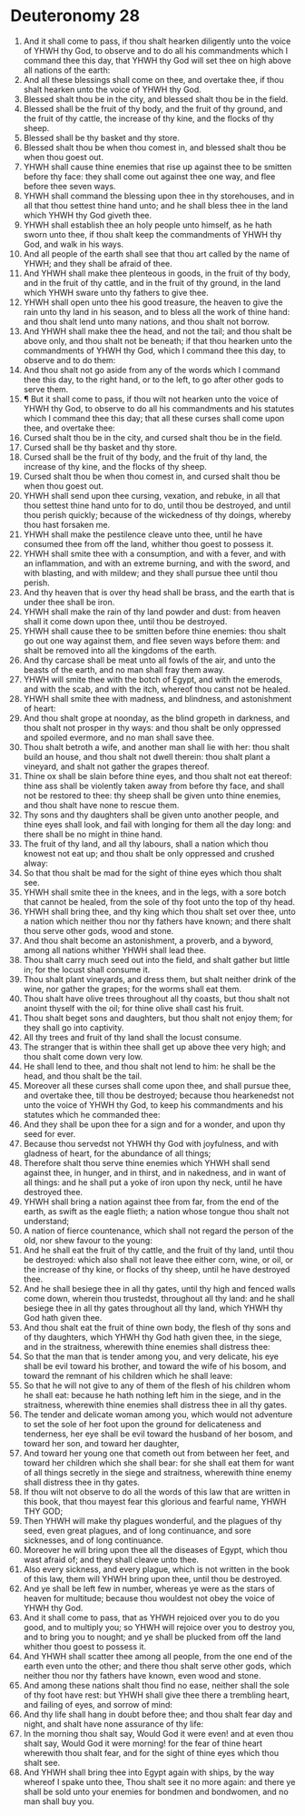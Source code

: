 ﻿# Deuteronomy  28
1. And it shall come to pass, if thou shalt hearken diligently unto the voice of YHWH thy God, to observe and to do all his commandments which I command thee this day, that YHWH thy God will set thee on high above all nations of the earth: 
2. And all these blessings shall come on thee, and overtake thee, if thou shalt hearken unto the voice of YHWH thy God. 
3. Blessed shalt thou be in the city, and blessed shalt thou be in the field. 
4. Blessed shall be the fruit of thy body, and the fruit of thy ground, and the fruit of thy cattle, the increase of thy kine, and the flocks of thy sheep. 
5. Blessed shall be thy basket and thy store. 
6. Blessed shalt thou be when thou comest in, and blessed shalt thou be when thou goest out. 
7. YHWH shall cause thine enemies that rise up against thee to be smitten before thy face: they shall come out against thee one way, and flee before thee seven ways. 
8. YHWH shall command the blessing upon thee in thy storehouses, and in all that thou settest thine hand unto; and he shall bless thee in the land which YHWH thy God giveth thee. 
9. YHWH shall establish thee an holy people unto himself, as he hath sworn unto thee, if thou shalt keep the commandments of YHWH thy God, and walk in his ways. 
10. And all people of the earth shall see that thou art called by the name of YHWH; and they shall be afraid of thee. 
11. And YHWH shall make thee plenteous in goods, in the fruit of thy body, and in the fruit of thy cattle, and in the fruit of thy ground, in the land which YHWH sware unto thy fathers to give thee. 
12. YHWH shall open unto thee his good treasure, the heaven to give the rain unto thy land in his season, and to bless all the work of thine hand: and thou shalt lend unto many nations, and thou shalt not borrow. 
13. And YHWH shall make thee the head, and not the tail; and thou shalt be above only, and thou shalt not be beneath; if that thou hearken unto the commandments of YHWH thy God, which I command thee this day, to observe and to do them: 
14. And thou shalt not go aside from any of the words which I command thee this day, to the right hand, or to the left, to go after other gods to serve them. 
15. ¶ But it shall come to pass, if thou wilt not hearken unto the voice of YHWH thy God, to observe to do all his commandments and his statutes which I command thee this day; that all these curses shall come upon thee, and overtake thee: 
16. Cursed shalt thou be in the city, and cursed shalt thou be in the field. 
17. Cursed shall be thy basket and thy store. 
18. Cursed shall be the fruit of thy body, and the fruit of thy land, the increase of thy kine, and the flocks of thy sheep. 
19. Cursed shalt thou be when thou comest in, and cursed shalt thou be when thou goest out. 
20. YHWH shall send upon thee cursing, vexation, and rebuke, in all that thou settest thine hand unto for to do, until thou be destroyed, and until thou perish quickly; because of the wickedness of thy doings, whereby thou hast forsaken me. 
21. YHWH shall make the pestilence cleave unto thee, until he have consumed thee from off the land, whither thou goest to possess it. 
22. YHWH shall smite thee with a consumption, and with a fever, and with an inflammation, and with an extreme burning, and with the sword, and with blasting, and with mildew; and they shall pursue thee until thou perish. 
23. And thy heaven that is over thy head shall be brass, and the earth that is under thee shall be iron. 
24. YHWH shall make the rain of thy land powder and dust: from heaven shall it come down upon thee, until thou be destroyed. 
25. YHWH shall cause thee to be smitten before thine enemies: thou shalt go out one way against them, and flee seven ways before them: and shalt be removed into all the kingdoms of the earth. 
26. And thy carcase shall be meat unto all fowls of the air, and unto the beasts of the earth, and no man shall fray them away. 
27. YHWH will smite thee with the botch of Egypt, and with the emerods, and with the scab, and with the itch, whereof thou canst not be healed. 
28. YHWH shall smite thee with madness, and blindness, and astonishment of heart: 
29. And thou shalt grope at noonday, as the blind gropeth in darkness, and thou shalt not prosper in thy ways: and thou shalt be only oppressed and spoiled evermore, and no man shall save thee. 
30. Thou shalt betroth a wife, and another man shall lie with her: thou shalt build an house, and thou shalt not dwell therein: thou shalt plant a vineyard, and shalt not gather the grapes thereof. 
31. Thine ox shall be slain before thine eyes, and thou shalt not eat thereof: thine ass shall be violently taken away from before thy face, and shall not be restored to thee: thy sheep shall be given unto thine enemies, and thou shalt have none to rescue them. 
32. Thy sons and thy daughters shall be given unto another people, and thine eyes shall look, and fail with longing for them all the day long: and there shall be no might in thine hand. 
33. The fruit of thy land, and all thy labours, shall a nation which thou knowest not eat up; and thou shalt be only oppressed and crushed alway: 
34. So that thou shalt be mad for the sight of thine eyes which thou shalt see. 
35. YHWH shall smite thee in the knees, and in the legs, with a sore botch that cannot be healed, from the sole of thy foot unto the top of thy head. 
36. YHWH shall bring thee, and thy king which thou shalt set over thee, unto a nation which neither thou nor thy fathers have known; and there shalt thou serve other gods, wood and stone. 
37. And thou shalt become an astonishment, a proverb, and a byword, among all nations whither YHWH shall lead thee. 
38. Thou shalt carry much seed out into the field, and shalt gather but little in; for the locust shall consume it. 
39. Thou shalt plant vineyards, and dress them, but shalt neither drink of the wine, nor gather the grapes; for the worms shall eat them. 
40. Thou shalt have olive trees throughout all thy coasts, but thou shalt not anoint thyself with the oil; for thine olive shall cast his fruit. 
41. Thou shalt beget sons and daughters, but thou shalt not enjoy them; for they shall go into captivity. 
42. All thy trees and fruit of thy land shall the locust consume. 
43. The stranger that is within thee shall get up above thee very high; and thou shalt come down very low. 
44. He shall lend to thee, and thou shalt not lend to him: he shall be the head, and thou shalt be the tail. 
45. Moreover all these curses shall come upon thee, and shall pursue thee, and overtake thee, till thou be destroyed; because thou hearkenedst not unto the voice of YHWH thy God, to keep his commandments and his statutes which he commanded thee: 
46. And they shall be upon thee for a sign and for a wonder, and upon thy seed for ever. 
47. Because thou servedst not YHWH thy God with joyfulness, and with gladness of heart, for the abundance of all things; 
48. Therefore shalt thou serve thine enemies which YHWH shall send against thee, in hunger, and in thirst, and in nakedness, and in want of all things: and he shall put a yoke of iron upon thy neck, until he have destroyed thee. 
49. YHWH shall bring a nation against thee from far, from the end of the earth, as swift as the eagle flieth; a nation whose tongue thou shalt not understand; 
50. A nation of fierce countenance, which shall not regard the person of the old, nor shew favour to the young: 
51. And he shall eat the fruit of thy cattle, and the fruit of thy land, until thou be destroyed: which also shall not leave thee either corn, wine, or oil, or the increase of thy kine, or flocks of thy sheep, until he have destroyed thee. 
52. And he shall besiege thee in all thy gates, until thy high and fenced walls come down, wherein thou trustedst, throughout all thy land: and he shall besiege thee in all thy gates throughout all thy land, which YHWH thy God hath given thee. 
53. And thou shalt eat the fruit of thine own body, the flesh of thy sons and of thy daughters, which YHWH thy God hath given thee, in the siege, and in the straitness, wherewith thine enemies shall distress thee: 
54. So that the man that is tender among you, and very delicate, his eye shall be evil toward his brother, and toward the wife of his bosom, and toward the remnant of his children which he shall leave: 
55. So that he will not give to any of them of the flesh of his children whom he shall eat: because he hath nothing left him in the siege, and in the straitness, wherewith thine enemies shall distress thee in all thy gates. 
56. The tender and delicate woman among you, which would not adventure to set the sole of her foot upon the ground for delicateness and tenderness, her eye shall be evil toward the husband of her bosom, and toward her son, and toward her daughter, 
57. And toward her young one that cometh out from between her feet, and toward her children which she shall bear: for she shall eat them for want of all things secretly in the siege and straitness, wherewith thine enemy shall distress thee in thy gates. 
58. If thou wilt not observe to do all the words of this law that are written in this book, that thou mayest fear this glorious and fearful name, YHWH THY GOD; 
59. Then YHWH will make thy plagues wonderful, and the plagues of thy seed, even great plagues, and of long continuance, and sore sicknesses, and of long continuance. 
60. Moreover he will bring upon thee all the diseases of Egypt, which thou wast afraid of; and they shall cleave unto thee. 
61. Also every sickness, and every plague, which is not written in the book of this law, them will YHWH bring upon thee, until thou be destroyed. 
62. And ye shall be left few in number, whereas ye were as the stars of heaven for multitude; because thou wouldest not obey the voice of YHWH thy God. 
63. And it shall come to pass, that as YHWH rejoiced over you to do you good, and to multiply you; so YHWH will rejoice over you to destroy you, and to bring you to nought; and ye shall be plucked from off the land whither thou goest to possess it. 
64. And YHWH shall scatter thee among all people, from the one end of the earth even unto the other; and there thou shalt serve other gods, which neither thou nor thy fathers have known, even wood and stone. 
65. And among these nations shalt thou find no ease, neither shall the sole of thy foot have rest: but YHWH shall give thee there a trembling heart, and failing of eyes, and sorrow of mind: 
66. And thy life shall hang in doubt before thee; and thou shalt fear day and night, and shalt have none assurance of thy life: 
67. In the morning thou shalt say, Would God it were even! and at even thou shalt say, Would God it were morning! for the fear of thine heart wherewith thou shalt fear, and for the sight of thine eyes which thou shalt see. 
68. And YHWH shall bring thee into Egypt again with ships, by the way whereof I spake unto thee, Thou shalt see it no more again: and there ye shall be sold unto your enemies for bondmen and bondwomen, and no man shall buy you. 
